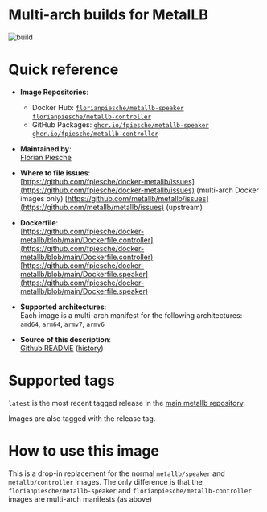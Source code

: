 # Multi-arch builds for MetalLB

![build](https://github.com/fpiesche/docker-metallb/actions/workflows/build-release.yaml/badge.svg)

# Quick reference

- **Image Repositories**:
    - Docker Hub: [`florianpiesche/metallb-speaker`](https://hub.docker.com/r/florianpiesche/metallb-speaker)
        [`florianpiesche/metallb-controller`](https://hub.docker.com/r/florianpiesche/metallb-controller)
    - GitHub Packages: [`ghcr.io/fpiesche/metallb-speaker`](https://ghcr.io/fpiesche/metallb-speaker)
        [`ghcr.io/fpiesche/metallb-controller`](https://ghcr.io/fpiesche/metallb-controller)

- **Maintained by**:  
  	[Florian Piesche](https://github.com/fpiesche)

-	**Where to file issues**:  
    [https://github.com/fpiesche/docker-metallb/issues](https://github.com/fpiesche/docker-metallb/issues) (multi-arch Docker images only)
    [https://github.com/metallb/metallb/issues](https://github.com/metallb/metallb/issues) (upstream)

- **Dockerfile**:  
    [https://github.com/fpiesche/docker-metallb/blob/main/Dockerfile.controller](https://github.com/fpiesche/docker-metallb/blob/main/Dockerfile.controller)
    [https://github.com/fpiesche/docker-metallb/blob/main/Dockerfile.speaker](https://github.com/fpiesche/docker-metallb/blob/main/Dockerfile.speaker)

-	**Supported architectures**:  
    Each image is a multi-arch manifest for the following architectures:  
    `amd64`, `arm64`, `armv7`, `armv6`

- **Source of this description**:  
    [Github README](https://github.com/fpiesche/docker-metallb/tree/main/README.md) ([history](https://github.com/fpiesche/docker-metallb/commits/main/README.md))

# Supported tags

`latest` is the most recent tagged release in the [main metallb repository](https://github.com/metallb/metallb/releases).

Images are also tagged with the release tag.

# How to use this image

This is a drop-in replacement for the normal `metallb/speaker` and `metallb/controller` images. The only difference is that
the `florianpiesche/metallb-speaker` and `florianpiesche/metallb-controller` images are multi-arch manifests (as above)
